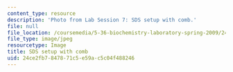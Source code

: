 ```yaml
---
content_type: resource
description: 'Photo from Lab Session 7: SDS setup with comb.'
file: null
file_location: /coursemedia/5-36-biochemistry-laboratory-spring-2009/24ce2fb7847871c5e59ac5c04f488246_Lab7_1.jpg
file_type: image/jpeg
resourcetype: Image
title: SDS setup with comb
uid: 24ce2fb7-8478-71c5-e59a-c5c04f488246
---
```

